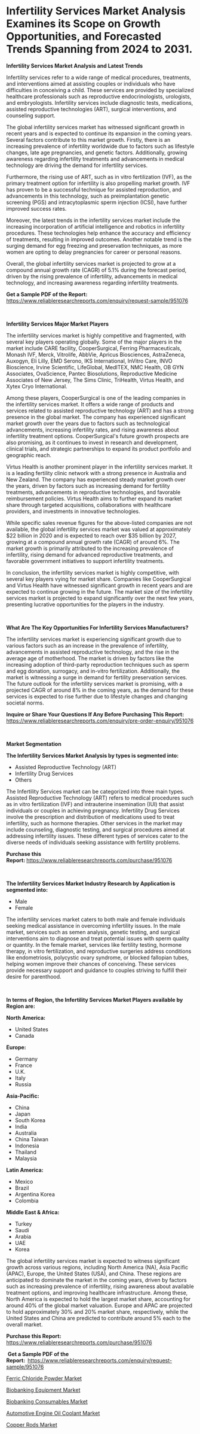 <p><h1>Infertility Services Market Analysis Examines its Scope on Growth Opportunities, and Forecasted Trends Spanning from 2024 to 2031.</h1></p><p><strong>Infertility Services Market Analysis and Latest Trends</strong></p>
<p><p>Infertility services refer to a wide range of medical procedures, treatments, and interventions aimed at assisting couples or individuals who have difficulties in conceiving a child. These services are provided by specialized healthcare professionals such as reproductive endocrinologists, urologists, and embryologists. Infertility services include diagnostic tests, medications, assisted reproductive technologies (ART), surgical interventions, and counseling support.</p><p>The global infertility services market has witnessed significant growth in recent years and is expected to continue its expansion in the coming years. Several factors contribute to this market growth. Firstly, there is an increasing prevalence of infertility worldwide due to factors such as lifestyle changes, late age pregnancies, and genetic factors. Additionally, growing awareness regarding infertility treatments and advancements in medical technology are driving the demand for infertility services.</p><p>Furthermore, the rising use of ART, such as in vitro fertilization (IVF), as the primary treatment option for infertility is also propelling market growth. IVF has proven to be a successful technique for assisted reproduction, and advancements in this technology, such as preimplantation genetic screening (PGS) and intracytoplasmic sperm injection (ICSI), have further improved success rates.</p><p>Moreover, the latest trends in the infertility services market include the increasing incorporation of artificial intelligence and robotics in infertility procedures. These technologies help enhance the accuracy and efficiency of treatments, resulting in improved outcomes. Another notable trend is the surging demand for egg freezing and preservation techniques, as more women are opting to delay pregnancies for career or personal reasons.</p><p>Overall, the global infertility services market is projected to grow at a compound annual growth rate (CAGR) of 5.1% during the forecast period, driven by the rising prevalence of infertility, advancements in medical technology, and increasing awareness regarding infertility treatments.</p></p>
<p><strong>Get a Sample PDF of the Report:&nbsp;</strong> <a href="https://www.reliableresearchreports.com/enquiry/request-sample/951076">https://www.reliableresearchreports.com/enquiry/request-sample/951076</a></p>
<p>&nbsp;</p>
<p><strong>Infertility Services Major Market Players</strong></p>
<p><p>The infertility services market is highly competitive and fragmented, with several key players operating globally. Some of the major players in the market include CARE facility, CooperSurgical, Ferring Pharmaceuticals, Monash IVF, Merck, Vitrolife, AbbVie, Apricus Biosciences, AstraZeneca, Auxogyn, Eli Lilly, EMD Serono, IKS International, InVitro Care, INVO Bioscience, Irvine Scientific, LifeGlobal, MedITEX, NMC Health, OB GYN Associates, OvaScience, Pantec Biosolutions, Reproductive Medicine Associates of New Jersey, The Sims Clinic, TriHealth, Virtus Health, and Xytex Cryo International.</p><p>Among these players, CooperSurgical is one of the leading companies in the infertility services market. It offers a wide range of products and services related to assisted reproductive technology (ART) and has a strong presence in the global market. The company has experienced significant market growth over the years due to factors such as technological advancements, increasing infertility rates, and rising awareness about infertility treatment options. CooperSurgical's future growth prospects are also promising, as it continues to invest in research and development, clinical trials, and strategic partnerships to expand its product portfolio and geographic reach.</p><p>Virtus Health is another prominent player in the infertility services market. It is a leading fertility clinic network with a strong presence in Australia and New Zealand. The company has experienced steady market growth over the years, driven by factors such as increasing demand for fertility treatments, advancements in reproductive technologies, and favorable reimbursement policies. Virtus Health aims to further expand its market share through targeted acquisitions, collaborations with healthcare providers, and investments in innovative technologies.</p><p>While specific sales revenue figures for the above-listed companies are not available, the global infertility services market was valued at approximately $22 billion in 2020 and is expected to reach over $35 billion by 2027, growing at a compound annual growth rate (CAGR) of around 6%. The market growth is primarily attributed to the increasing prevalence of infertility, rising demand for advanced reproductive treatments, and favorable government initiatives to support infertility treatments.</p><p>In conclusion, the infertility services market is highly competitive, with several key players vying for market share. Companies like CooperSurgical and Virtus Health have witnessed significant growth in recent years and are expected to continue growing in the future. The market size of the infertility services market is projected to expand significantly over the next few years, presenting lucrative opportunities for the players in the industry.</p></p>
<p>&nbsp;</p>
<p><strong>What Are The Key Opportunities For Infertility Services Manufacturers?</strong></p>
<p><p>The infertility services market is experiencing significant growth due to various factors such as an increase in the prevalence of infertility, advancements in assisted reproductive technology, and the rise in the average age of motherhood. The market is driven by factors like the increasing adoption of third-party reproduction techniques such as sperm and egg donation, surrogacy, and in-vitro fertilization. Additionally, the market is witnessing a surge in demand for fertility preservation services. The future outlook for the infertility services market is promising, with a projected CAGR of around 8% in the coming years, as the demand for these services is expected to rise further due to lifestyle changes and changing societal norms.</p></p>
<p><strong>Inquire or Share Your Questions If Any Before Purchasing This Report:</strong> <a href="https://www.reliableresearchreports.com/enquiry/pre-order-enquiry/951076">https://www.reliableresearchreports.com/enquiry/pre-order-enquiry/951076</a></p>
<p>&nbsp;</p>
<p><strong>Market Segmentation</strong></p>
<p><strong>The Infertility Services Market Analysis by types is segmented into:</strong></p>
<p><ul><li>Assisted Reproductive Technology (ART)</li><li>Infertility Drug Services</li><li>Others</li></ul></p>
<p><p>The Infertility Services market can be categorized into three main types. Assisted Reproductive Technology (ART) refers to medical procedures such as in vitro fertilization (IVF) and intrauterine insemination (IUI) that assist individuals or couples in achieving pregnancy. Infertility Drug Services involve the prescription and distribution of medications used to treat infertility, such as hormone therapies. Other services in the market may include counseling, diagnostic testing, and surgical procedures aimed at addressing infertility issues. These different types of services cater to the diverse needs of individuals seeking assistance with fertility problems.</p></p>
<p><strong>Purchase this Report:&nbsp;</strong><a href="https://www.reliableresearchreports.com/purchase/951076">https://www.reliableresearchreports.com/purchase/951076</a></p>
<p>&nbsp;</p>
<p><strong>The Infertility Services Market Industry Research by Application is segmented into:</strong></p>
<p><ul><li>Male</li><li>Female</li></ul></p>
<p><p>The infertility services market caters to both male and female individuals seeking medical assistance in overcoming infertility issues. In the male market, services such as semen analysis, genetic testing, and surgical interventions aim to diagnose and treat potential issues with sperm quality or quantity. In the female market, services like fertility testing, hormone therapy, in vitro fertilization, and reproductive surgeries address conditions like endometriosis, polycystic ovary syndrome, or blocked fallopian tubes, helping women improve their chances of conceiving. These services provide necessary support and guidance to couples striving to fulfill their desire for parenthood.</p></p>
<p>&nbsp;</p>
<p><strong>In terms of Region, the Infertility Services Market Players available by Region are:</strong></p>
<p>
    <p> <strong> North America: </strong>
        <ul>
            <li>United States</li>
            <li>Canada</li>
        </ul>
        </p> 
    <p> <strong> Europe: </strong>
        <ul>
            <li>Germany</li>
            <li>France</li>
            <li>U.K.</li>
            <li>Italy</li>
            <li>Russia</li>
        </ul>
        </p> 
    <p> <strong> Asia-Pacific: </strong>
        <ul>
            <li>China</li>
            <li>Japan</li>
            <li>South Korea</li>
            <li>India</li>
            <li>Australia</li>
            <li>China Taiwan</li>
            <li>Indonesia</li>
            <li>Thailand</li>
            <li>Malaysia</li>
        </ul>
        </p> 
    <p> <strong> Latin America: </strong>
        <ul>
            <li>Mexico</li>
            <li>Brazil</li>
            <li>Argentina Korea</li>
            <li>Colombia</li>
        </ul>
        </p> 
    <p> <strong> Middle East & Africa: </strong>
        <ul>
            <li>Turkey</li>
            <li>Saudi</li>
            <li>Arabia</li>
            <li>UAE</li>
            <li>Korea</li>
        </ul>
    </p>
    </p>
<p><p>The global infertility services market is expected to witness significant growth across various regions, including North America (NA), Asia Pacific (APAC), Europe, the United States (USA), and China. These regions are anticipated to dominate the market in the coming years, driven by factors such as increasing prevalence of infertility, rising awareness about available treatment options, and improving healthcare infrastructure. Among these, North America is expected to hold the largest market share, accounting for around 40% of the global market valuation. Europe and APAC are projected to hold approximately 30% and 20% market share, respectively, while the United States and China are predicted to contribute around 5% each to the overall market.</p></p>
<p><strong>Purchase this Report: </strong><a href="https://www.reliableresearchreports.com/purchase/951076">https://www.reliableresearchreports.com/purchase/951076</a></p>
<p>&nbsp;<strong>Get a Sample PDF of the Report:&nbsp;&nbsp;</strong><a href="https://www.reliableresearchreports.com/enquiry/request-sample/951076">https://www.reliableresearchreports.com/enquiry/request-sample/951076</a></p>
<p><strong></strong></p>
<p><p><a href="https://medium.com/@margaretlee84/ferric-chloride-powder-market-research-report-its-history-and-forecast-2024-to-2031-f494b79944a4">Ferric Chloride Powder Market</a></p><p><a href="https://github.com/kufem1/Market-Research-Report-List-1/blob/main/biobanking-equipment-market.md">Biobanking Equipment Market</a></p><p><a href="https://github.com/pgtimber/Market-Research-Report-List-1/blob/main/biobanking-consumables-market.md">Biobanking Consumables Market</a></p><p><a href="https://medium.com/@margaretlee84/automotive-engine-oil-coolant-market-the-key-to-successful-business-strategy-forecast-till-2031-31a02cff936a">Automotive Engine Oil Coolant Market</a></p><p><a href="https://medium.com/@margaretlee84/copper-rods-market-report-reveals-the-latest-trends-and-growth-opportunities-of-this-market-c20e0d8237a5">Copper Rods Market</a></p></p>